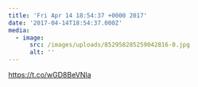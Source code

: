 ```yaml
---
title: 'Fri Apr 14 18:54:37 +0000 2017'
date: '2017-04-14T18:54:37.000Z'
media:
  - image:
      src: /images/uploads/852958285259042816-0.jpg
      alt: ''
---
```

https://t.co/wGD8BeVNla

